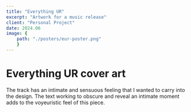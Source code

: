 ```yaml
---
title: "Everything UR"
excerpt: "Artwork for a music release"
client: "Personal Project"
date: 2024.06
image: { 
	path: "./posters/eur-poster.png" 
	}
---
```


# Everything UR cover art

The track has an intimate and sensuous feeling that I wanted to carry into the design. The text working to obscure and reveal an intimate moment adds to the voyeuristic feel of this piece.
